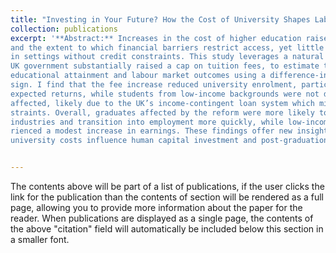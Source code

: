 ```yaml
---
title: "Investing in Your Future? How the Cost of University Shapes Labour Market Outcomes"
collection: publications
excerpt: '**Abstract:** Increases in the cost of higher education raise concerns about the returns to human capital
and the extent to which financial barriers restrict access, yet little is known about their effects
in settings without credit constraints. This study leverages a natural experiment in which the
UK government substantially raised a cap on tuition fees, to estimate the causal impact on
educational attainment and labour market outcomes using a difference-in-discontinuities de-
sign. I find that the fee increase reduced university enrolment, particularly in fields with lower
expected returns, while students from low-income backgrounds were not disproportionately
affected, likely due to the UK’s income-contingent loan system which mitigates credit con-
straints. Overall, graduates affected by the reform were more likely to enter higher-paying
industries and transition into employment more quickly, while low-income graduates expe-
rienced a modest increase in earnings. These findings offer new insights into how higher
university costs influence human capital investment and post-graduation outcomes.'


---
```


The contents above will be part of a list of publications, if the user clicks the link for the publication than the contents of section will be rendered as a full page, allowing you to provide more information about the paper for the reader. When publications are displayed as a single page, the contents of the above "citation" field will automatically be included below this section in a smaller font.
